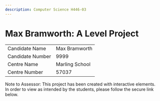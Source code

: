 ```yaml
---
description: Computer Science H446-03
---
```


# Max Bramworth: A Level Project

|                  |                |
| ---------------- | -------------- |
| Candidate Name   | Max Bramworth  |
| Candidate Number | 9999           |
| Centre Name      | Marling School |
| Centre Number    | 57037          |

Note to Assessor: This project has been created with interactive elements. In order to view as intended by the students, please follow the secure link below.

